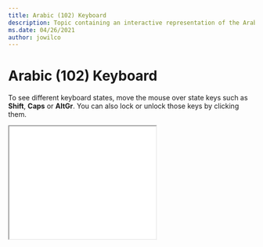 ```yaml
--- 
title: Arabic (102) Keyboard 
description: Topic containing an interactive representation of the Arabic (102) Keyboard 
ms.date: 04/26/2021 
author: jowilco 
--- 
```

 
# Arabic (102) Keyboard 
 
To see different keyboard states, move the mouse over state keys such as **Shift**, **Caps** or **AltGr**. You can also lock or unlock those keys by clicking them. 
 
<iframe src="kbda2.html" height="230"></iframe> 
